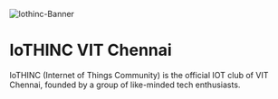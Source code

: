 ![Iothinc-Banner](https://user-images.githubusercontent.com/73031725/186002280-b95cf454-e05d-4fd8-a026-446ff5218ba8.png)
# IoTHINC VIT Chennai

IoTHINC (Internet of Things Community) is the official IOT club of VIT Chennai, founded by a group of like-minded tech enthusiasts.
